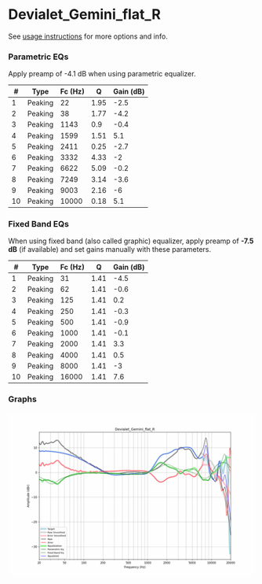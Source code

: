 # Devialet_Gemini_flat_R
See [usage instructions](https://github.com/jaakkopasanen/AutoEq#usage) for more options and info.

### Parametric EQs
Apply preamp of -4.1 dB when using parametric equalizer.

|   # | Type    |   Fc (Hz) |    Q |   Gain (dB) |
|-----|---------|-----------|------|-------------|
|   1 | Peaking |        22 | 1.95 |        -2.5 |
|   2 | Peaking |        38 | 1.77 |        -4.2 |
|   3 | Peaking |      1143 | 0.9  |        -0.4 |
|   4 | Peaking |      1599 | 1.51 |         5.1 |
|   5 | Peaking |      2411 | 0.25 |        -2.7 |
|   6 | Peaking |      3332 | 4.33 |        -2   |
|   7 | Peaking |      6622 | 5.09 |        -0.2 |
|   8 | Peaking |      7249 | 3.14 |        -3.6 |
|   9 | Peaking |      9003 | 2.16 |        -6   |
|  10 | Peaking |     10000 | 0.18 |         5.1 |

### Fixed Band EQs
When using fixed band (also called graphic) equalizer, apply preamp of **-7.5 dB** (if available) and set gains manually with these parameters.

|   # | Type    |   Fc (Hz) |    Q |   Gain (dB) |
|-----|---------|-----------|------|-------------|
|   1 | Peaking |        31 | 1.41 |        -4.5 |
|   2 | Peaking |        62 | 1.41 |        -0.6 |
|   3 | Peaking |       125 | 1.41 |         0.2 |
|   4 | Peaking |       250 | 1.41 |        -0.3 |
|   5 | Peaking |       500 | 1.41 |        -0.9 |
|   6 | Peaking |      1000 | 1.41 |        -0.1 |
|   7 | Peaking |      2000 | 1.41 |         3.3 |
|   8 | Peaking |      4000 | 1.41 |         0.5 |
|   9 | Peaking |      8000 | 1.41 |        -3   |
|  10 | Peaking |     16000 | 1.41 |         7.6 |

### Graphs
![](./Devialet_Gemini_flat_R.png)
